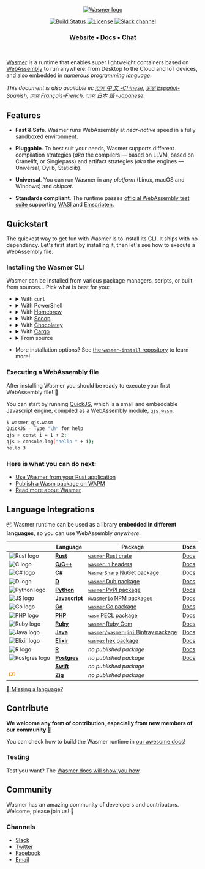 <div align="center">
  <a href="https://wasmer.io" target="_blank" rel="noopener noreferrer">
    <img width="300" src="https://raw.githubusercontent.com/wasmerio/wasmer/master/assets/logo.png" alt="Wasmer logo">
  </a>

  <p>
    <a href="https://github.com/wasmerio/wasmer/actions?query=workflow%3Abuild">
      <img src="https://github.com/wasmerio/wasmer/workflows/build/badge.svg?style=flat-square" alt="Build Status">
    </a>
    <a href="https://github.com/wasmerio/wasmer/blob/master/LICENSE">
      <img src="https://img.shields.io/github/license/wasmerio/wasmer.svg?style=flat-square" alt="License">
    </a>
    <a href="https://slack.wasmer.io">
      <img src="https://img.shields.io/static/v1?label=Slack&message=join%20chat&color=brighgreen&style=flat-square" alt="Slack channel">
    </a>
  </p>

  <h3>
    <a href="https://wasmer.io/">Website</a>
    <span> • </span>
    <a href="https://docs.wasmer.io">Docs</a>
    <span> • </span>
    <a href="https://slack.wasmer.io/">Chat</a>
  </h3>

</div>

<br />

[Wasmer](https://wasmer.io/) is a runtime that enables super
lightweight containers based on [WebAssembly](https://webassembly.org)
to run anywhere: from Desktop to the Cloud and IoT devices, and also
embedded in [*numerous programming
language*](https://github.com/wasmerio/wasmer#language-integrations).

_This document is also available in:
[🇨🇳 中 文 -Chinese](https://github.com/wasmerio/wasmer/blob/master/docs/cn/README.md),
[🇪🇸 Español-Spanish](https://github.com/wasmerio/wasmer/blob/master/docs/es/README.md),
[🇫🇷 Français-French](https://github.com/wasmerio/wasmer/blob/master/docs/fr/README.md),
[🇯🇵 日本 語 -Japanese](https://github.com/wasmerio/wasmer/blob/master/docs/ja/README.md)_.

## Features

* **Fast & Safe**. Wasmer runs WebAssembly at _near-native_ speed in a
  fully sandboxed environment.

* **Pluggable**. To best suit your needs, Wasmer supports different
  compilation strategies (_aka_ the compilers — based on LLVM, based
  on Cranelift, or Singlepass) and artifact strategies (_aka_ the
  engines — Universal, Dylib, Staticlib).

* **Universal**. You can run Wasmer in any _platform_ (Linux, macOS
  and Windows) and _chipset_.

* **Standards compliant**. The runtime passes [official WebAssembly
  test suite](https://github.com/WebAssembly/testsuite) supporting
  [WASI](https://github.com/WebAssembly/WASI) and
  [Emscripten](https://emscripten.org/).

## Quickstart

The quickest way to get fun with Wasmer is to install its CLI. It
ships with no dependency. Let's first start by installing it, then
let's see how to execute a WebAssembly file.

### Installing the Wasmer CLI

Wasmer can be installed from various package managers, scripts, or
built from sources… Pick what is best for you:

* <details>
    <summary>With <code>curl</code></summary>

    ```sh
    curl https://get.wasmer.io -sSfL | sh
    ```

  </details>

* <details>
    <summary>With PowerShell</summary>

    ```powershell
    iwr https://win.wasmer.io -useb | iex
    ```

  </details>

* <details>
    <summary>With <a href="https://formulae.brew.sh/formula/wasmer">Homebrew</a></summary>

    ```sh
    brew install wasmer
    ```

  </details>

* <details>
    <summary>With <a href="https://github.com/ScoopInstaller/Main/blob/master/bucket/wasmer.json">Scoop</a></summary>

    ```sh
    scopp install wasmer
    ```

  </details>

* <details>
    <summary>With <a href="https://chocolatey.org/packages/wasmer">Chocolatey</a></summary>

    ```sh
    choco install wasmer
    ```

  </details>

* <details>
    <summary>With <a href="https://crates.io/crates/wasmer-cli/">Cargo</a></summary>

    The following command will install `wasmer-cli`. All the available
    features are described in the [`wasmer-cli`
    documentation](https://github.com/wasmerio/wasmer/tree/master/lib/cli/README.md).

    ```sh
    cargo install wasmer-cli
    ```

  </details>

* <details>
    <summary>From source</summary>

    Inside the root of this repository (in this case, you're likely to
    need some dependencies):

    ```sh
    make build-wasmer
    ```

  </details>

* More installation options? See [the `wasmer-install`
  repository](https://github.com/wasmerio/wasmer-install) to learn
  more!

### Executing a WebAssembly file

After installing Wasmer you should be ready to execute your first WebAssembly file! 🎉

You can start by running
[QuickJS](https://github.com/bellard/quickjs/), which is a small and
embeddable Javascript engine, compiled as a WebAssembly module,
[`qjs.wasm`](https://registry-cdn.wapm.io/contents/_/quickjs/0.0.3/build/qjs.wasm):

```bash
$ wasmer qjs.wasm
QuickJS - Type "\h" for help
qjs > const i = 1 + 2;
qjs > console.log("hello " + i);
hello 3
```

### Here is what you can do next:

- [Use Wasmer from your Rust application](https://docs.wasmer.io/integrations/rust)
- [Publish a Wasm package on WAPM](https://docs.wasmer.io/ecosystem/wapm/publishing-your-package)
- [Read more about Wasmer](https://medium.com/wasmer/)

## Language Integrations

📦 Wasmer runtime can be used as a library **embedded in different languages**, so you can use WebAssembly _anywhere_.

| &nbsp; | Language | Package | Docs |
|-|-|-|-|
| ![Rust logo] | [**Rust**][Rust integration] | [`wasmer` Rust crate] | [Docs][rust docs]
| ![C logo] | [**C/C++**][C integration] | [`wasmer.h` headers] | [Docs][c docs] |
| ![C# logo] | [**C#**][C# integration] | [`WasmerSharp` NuGet package] | [Docs][c# docs] |
| ![D logo] | [**D**][D integration] | [`wasmer` Dub package] | [Docs][d docs] |
| ![Python logo] | [**Python**][Python integration] | [`wasmer` PyPI package] | [Docs][python docs] |
| ![JS logo] | [**Javascript**][JS integration] | [`@wasmerio` NPM packages] | [Docs][js docs] |
| ![Go logo] | [**Go**][Go integration] | [`wasmer` Go package] | [Docs][go docs] |
| ![PHP logo] | [**PHP**][PHP integration] | [`wasm` PECL package] | [Docs][php docs] |
| ![Ruby logo] | [**Ruby**][Ruby integration] | [`wasmer` Ruby Gem] | [Docs][ruby docs] |
| ![Java logo] | [**Java**][Java integration] | [`wasmer/wasmer-jni` Bintray package] | [Docs][java docs] |
| ![Elixir logo] | [**Elixir**][Elixir integration] | [`wasmex` hex package] | [Docs][elixir docs] |
| ![R logo] | [**R**][R integration] | *no published package* | [Docs][r docs] |
| ![Postgres logo] | [**Postgres**][Postgres integration] | *no published package* | [Docs][postgres docs] |
|  | [**Swift**][Swift integration] | *no published package* | |
| ![Zig logo] | [**Zig**][Zig integration] | *no published package* | |

[👋 Missing a language?](https://github.com/wasmerio/wasmer/issues/new?assignees=&labels=%F0%9F%8E%89+enhancement&template=---feature-request.md&title=)

[rust logo]: https://raw.githubusercontent.com/wasmerio/wasmer/master/assets/languages/rust.svg
[rust integration]: https://github.com/wasmerio/wasmer/tree/master/lib/api
[`wasmer` rust crate]: https://crates.io/crates/wasmer/
[rust docs]: https://wasmerio.github.io/wasmer/crates/wasmer

[c logo]: https://raw.githubusercontent.com/wasmerio/wasmer/master/assets/languages/c.svg
[c integration]: https://github.com/wasmerio/wasmer/tree/master/lib/c-api
[`wasmer.h` headers]: https://wasmerio.github.io/wasmer/c/
[c docs]: https://wasmerio.github.io/wasmer/c/

[c# logo]: https://raw.githubusercontent.com/wasmerio/wasmer/master/assets/languages/csharp.svg
[c# integration]: https://github.com/migueldeicaza/WasmerSharp
[`wasmersharp` nuget package]: https://www.nuget.org/packages/WasmerSharp/
[c# docs]: https://migueldeicaza.github.io/WasmerSharp/

[d logo]: https://raw.githubusercontent.com/wasmerio/wasmer/master/assets/languages/d.svg
[d integration]: https://github.com/chances/wasmer-d
[`wasmer` Dub package]: https://code.dlang.org/packages/wasmer
[d docs]: https://chances.github.io/wasmer-d

[python logo]: https://raw.githubusercontent.com/wasmerio/wasmer/master/assets/languages/python.svg
[python integration]: https://github.com/wasmerio/wasmer-python
[`wasmer` pypi package]: https://pypi.org/project/wasmer/
[python docs]: https://github.com/wasmerio/wasmer-python#api-of-the-wasmer-extensionmodule

[go logo]: https://raw.githubusercontent.com/wasmerio/wasmer/master/assets/languages/go.svg
[go integration]: https://github.com/wasmerio/wasmer-go
[`wasmer` go package]: https://pkg.go.dev/github.com/wasmerio/wasmer-go/wasmer
[go docs]: https://pkg.go.dev/github.com/wasmerio/wasmer-go/wasmer?tab=doc

[php logo]: https://raw.githubusercontent.com/wasmerio/wasmer/master/assets/languages/php.svg
[php integration]: https://github.com/wasmerio/wasmer-php
[`wasm` pecl package]: https://pecl.php.net/package/wasm
[php docs]: https://wasmerio.github.io/wasmer-php/wasm/

[js logo]: https://raw.githubusercontent.com/wasmerio/wasmer/master/assets/languages/js.svg
[js integration]: https://github.com/wasmerio/wasmer-js
[`@wasmerio` npm packages]: https://www.npmjs.com/org/wasmer
[js docs]: https://docs.wasmer.io/integrations/js/reference-api

[ruby logo]: https://raw.githubusercontent.com/wasmerio/wasmer/master/assets/languages/ruby.svg
[ruby integration]: https://github.com/wasmerio/wasmer-ruby
[`wasmer` ruby gem]: https://rubygems.org/gems/wasmer
[ruby docs]: https://www.rubydoc.info/gems/wasmer/

[java logo]: https://raw.githubusercontent.com/wasmerio/wasmer/master/assets/languages/java.svg
[java integration]: https://github.com/wasmerio/wasmer-java
[`wasmer/wasmer-jni` bintray package]: https://bintray.com/wasmer/wasmer-jni/wasmer-jni
[java docs]: https://github.com/wasmerio/wasmer-java/#api-of-the-wasmer-library

[elixir logo]: https://raw.githubusercontent.com/wasmerio/wasmer/master/assets/languages/elixir.svg
[elixir integration]: https://github.com/tessi/wasmex
[elixir docs]: https://hexdocs.pm/wasmex/api-reference.html
[`wasmex` hex package]: https://hex.pm/packages/wasmex

[r logo]: https://raw.githubusercontent.com/wasmerio/wasmer/master/assets/languages/r.svg
[r integration]: https://github.com/dirkschumacher/wasmr
[r docs]: https://github.com/dirkschumacher/wasmr#example

[postgres logo]: https://raw.githubusercontent.com/wasmerio/wasmer/master/assets/languages/postgres.svg
[postgres integration]: https://github.com/wasmerio/wasmer-postgres
[postgres docs]: https://github.com/wasmerio/wasmer-postgres#usage--documentation

[swift integration]: https://github.com/AlwaysRightInstitute/SwiftyWasmer

[zig logo]: https://raw.githubusercontent.com/ziglang/logo/master/zig-favicon.png
[zig integration]: https://github.com/zigwasm/wasmer-zig

## Contribute

**We welcome any form of contribution, especially from new members of our community** 💜

You can check how to build the Wasmer runtime in [our awesome docs](https://docs.wasmer.io/ecosystem/wasmer/building-from-source)!

### Testing

Test you want? The [Wasmer docs will show you how](https://docs.wasmer.io/ecosystem/wasmer/building-from-source/testing).

## Community

Wasmer has an amazing community of developers and contributors. Welcome, please join us! 👋

### Channels

- [Slack](https://slack.wasmer.io/)
- [Twitter](https://twitter.com/wasmerio)
- [Facebook](https://www.facebook.com/wasmerio)
- [Email](mailto:hello@wasmer.io)
